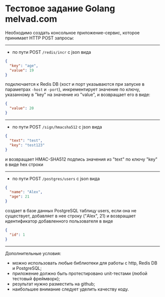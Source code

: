 
# Тестовое задание  Golang melvad.com
Необходимо создать консольное приложение-сервис, которое принимает HTTP POST запросы:

---

* по пути POST `/redis/incr` с json вида
```json
{
  "key": "age",
  "value": 19
}
```
подключается к Redis DB (хост и порт указываются при запуске в параметрах `-host` и `-port`),
инкрементирует значение по ключу, указанному в "key" на значение из "value", и возвращает его в
виде:
```json
{
  "value": 20
}
```
---
* по пути POST `/sign/hmacsha512` с json вида
```json
{
  "text": "test",
  "key": "test123"
}
```
и возвращает HMAC-SHA512 подпись значения из "text" по ключу "key" в виде hex строки

---
* по пути POST `/postgres/users` с json вида
```json
{
  "name": "Alex",
  "age": 21
}
```
создает в базе данных PostgreSQL таблицу users, если она не существует, добавляет в нее строку
("Alex", 21) и возвращает идентификатор добавленного пользователя в виде
```json
{
  "id": 1
}
```

---

Дополнительные условия:
* можно использовать любые библиотеки для работы с http, Redis DB и PostgreSQL;
* приложение должно быть протестировано unit-тестами (любой тестовый фреймворк);
* результат нужно разместить на github;
* наибольшее внимание следует уделить качеству коду.
